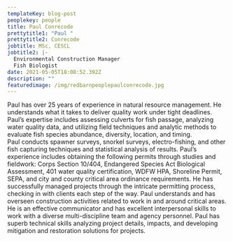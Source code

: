 ```yaml
---
templateKey: blog-post
peoplekey: people
title: Paul Conrecode
prettytitle1: "Paul "
prettytitle2: Conrecode
jobtitle: MSc, CESCL
jobtitle2: |-
  Environmental Construction Manager
  Fish Biologist
date: 2021-05-05T18:08:52.392Z
description: ""
featuredimage: /img/redbarnpeoplepaulconrecode.jpg
---
```

<!--StartFragment-->

Paul has over 25 years of experience in natural resource management. He understands what it takes to deliver quality work under tight deadlines. Paul’s expertise includes assessing culverts for fish passage, analyzing water quality data, and utilizing field techniques and analytic methods to evaluate fish species abundance, diversity, location, and timing.  Paul conducts spawner surveys, snorkel surveys, electro-fishing, and other fish capturing techniques and statistical analysis of results. Paul’s experience includes obtaining the following permits through studies and fieldwork: Corps Section 10/404, Endangered Species Act Biological Assessment, 401 water quality certification, WDFW HPA, Shoreline Permit, SEPA, and city and county critical area ordinance requirements. He has successfully managed projects through the intricate permitting process, checking in with clients each step of the way. Paul understands and has overseen construction activities related to work in and around critical areas. He is an effective communicator and has excellent interpersonal skills to work with a diverse multi-discipline team and agency personnel. Paul has superb technical skills analyzing project details, impacts, and developing mitigation and restoration solutions for projects.

<!--EndFragment-->